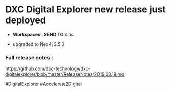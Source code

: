  
# DXC Digital Explorer new release  just deployed

- **Workspaces : SEND TO**
_plus_

- upgraded to Neo4j 3.5.3

### Full release notes : 
https://github.com/dxc-technology/dxc-digitalexplorer/blob/master/ReleaseNotes/2019.03.19.md

#DigitalExplorer #Accelerate2Digital

